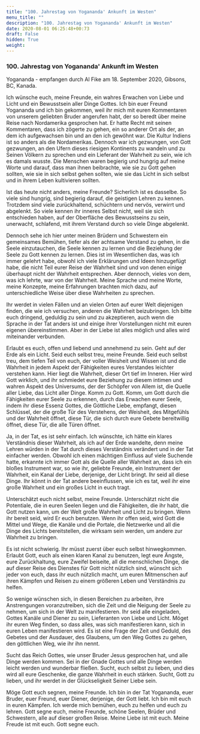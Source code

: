```yaml
---
title: "100. Jahrestag von Yogananda' Ankunft im Westen"
menu_title: ""
description: "100. Jahrestag von Yogananda' Ankunft im Westen"
date: 2020-08-01 06:25:48+00:73
draft: False
hidden: True
weight:
---
```

### 100. Jahrestag von Yogananda' Ankunft im Westen

Yogananda - empfangen durch Al Fike am 18. September 2020, Gibsons, BC, Kanada.

Ich wünsche euch, meine Freunde, ein wahres Erwachen von Liebe und Licht und ein Bewusstsein aller Dinge Gottes. Ich bin euer Freund Yogananda und ich bin gekommen, weil ihr mich mit euren Kommentaren von unserem geliebten Bruder angerufen habt, der so beredt über meine Reise nach Nordamerika gesprochen hat. Er hatte Recht mit seinen Kommentaren, dass ich zögerte zu gehen, ein so anderer Ort als der, an dem ich aufgewachsen bin und an den ich gewöhnt war. Die Kultur Indiens ist so anders als die Nordamerikas. Dennoch war ich gezwungen, von Gott gezwungen, an den Ufern dieses riesigen Kontinents zu wandeln und zu Seinen Völkern zu sprechen und ein Lieferant der Wahrheit zu sein, wie ich es damals wusste. Die Menschen waren begierig und hungrig auf meine Worte und darauf, dass man ihnen beibrachte, wie sie zu Gott gehen sollten, wie sie in sich selbst gehen sollten, wie sie das Licht in sich selbst und in ihrem Leben kultivieren sollten.

Ist das heute nicht anders, meine Freunde? Sicherlich ist es dasselbe. So viele sind hungrig, sind begierig darauf, die geistigen Lehren zu kennen. Trotzdem sind viele zurückhaltend, schüchtern und nervös, verwirrt und abgelenkt. So viele kennen ihr inneres Selbst nicht, weil sie sich entschieden haben, auf der Oberfläche des Bewusstseins zu sein, unerwacht, schlafend, mit ihrem Verstand durch so viele Dinge abgelenkt.

Dennoch sehe ich hier unter meinen Brüdern und Schwestern ein gemeinsames Bemühen, tiefer als der achtsame Verstand zu gehen, in die Seele einzutauchen, die Seele kennen zu lernen und die Beziehung der Seele zu Gott kennen zu lernen. Dies ist im Wesentlichen das, was ich immer gelehrt habe, obwohl ich viele Erklärungen und Ideen hinzugefügt habe, die nicht Teil eurer Reise der Wahrheit sind und von denen einige überhaupt nicht der Wahrheit entsprechen. Aber dennoch, vieles von dem, was ich lehrte, war von der Wahrheit. Meine Sprache und meine Worte, meine Konzepte, meine Erfahrungen brachten mich dazu, auf unterschiedliche Weise über diese Wahrheiten zu sprechen.

Ihr werdet in vielen Fällen und an vielen Orten auf eurer Welt diejenigen finden, die wie ich versuchen, anderen die Wahrheit beizubringen. Ich bitte euch dringend, geduldig zu sein und zu akzeptieren, auch wenn die Sprache in der Tat anders ist und einige ihrer Vorstellungen nicht mit euren eigenen übereinstimmen. Aber in der Liebe ist alles möglich und alles wird miteinander verbunden.

Erlaubt es euch, offen und liebend und annehmend zu sein. Geht auf der Erde als ein Licht. Seid euch selbst treu, meine Freunde. Seid euch selbst treu, dem tiefen Teil von euch, der voller Weisheit und Wissen ist und die Wahrheit in jedem Aspekt der Fähigkeiten eures Verstandes leichter verstehen kann. Hier liegt die Wahrheit, dieser Ort tief im Inneren. Hier wird Gott wirklich, und ihr schmiedet eure Beziehung zu diesem intimen und wahren Aspekt des Universums, der der Schöpfer von Allem ist, die Quelle aller Liebe, das Licht aller Dinge. Komm zu Gott. Komm, um Gott durch die Fähigkeiten eurer Seele zu erkennen, durch das Erwachen eurer Seele, indem ihr diese Essenz Gottes, die Göttliche Liebe, empfangt, diesen Schlüssel, der die große Tür des Verstehens, der Weisheit, des Mitgefühls und der Wahrheit öffnet, diese Tür, die sich durch eure Gebete bereitwillig öffnet, diese Tür, die alle Türen öffnet.

Ja, in der Tat, es ist sehr einfach. Ich wünschte, ich hätte ein klares Verständnis dieser Wahrheit, als ich auf der Erde wandelte, denn meine Lehren würden in der Tat durch dieses Verständnis verändert und in der Tat einfacher werden. Obwohl ich einen mächtigen Einfluss auf viele Suchende hatte, erkannte ich immer Gott als die Quelle aller Wahrheit an, dass ich ein bloßes Instrument war, so wie ihr, geliebte Freunde, ein Instrument der Wahrheit, ein Kanal der Liebe, derjenige, der Licht bringt. Ihr seid all diese Dinge. Ihr könnt in der Tat andere beeinflussen, wie ich es tat, weil ihr eine große Wahrheit und ein großes Licht in euch tragt.

Unterschätzt euch nicht selbst, meine Freunde. Unterschätzt nicht die Potentiale, die in euren Seelen liegen und die Fähigkeiten, die ihr habt, die Gott nutzen kann, um der Welt große Wahrheit und Licht zu bringen. Wenn ihr bereit seid, wird Er euch benutzen. Wenn ihr offen seid, wird Gott die Mittel und Wege, die Kanäle und die Portale, die Netzwerke und all die Dinge des Lichts bereitstellen, die wirksam sein werden, um andere zur Wahrheit zu bringen.

Es ist nicht schwierig. Ihr müsst zuerst über euch selbst hinwegkommen. Erlaubt Gott, euch als einen klaren Kanal zu benutzen, legt eure Ängste, eure Zurückhaltung, eure Zweifel beiseite, all die menschlichen Dinge, die auf dieser Reise des Dienstes für Gott nicht nützlich sind, wünscht sich jeder von euch, dass ihr euch nützlich macht, um euren Mitmenschen auf ihren Kämpfen und Reisen zu einem größeren Leben und Verständnis zu helfen.

So wenige wünschen sich, in diesen Bereichen zu arbeiten, ihre Anstrengungen voranzutreiben, sich die Zeit und die Neigung der Seele zu nehmen, um sich in der Welt zu manifestieren. Ihr seid alle eingeladen, Gottes Kanäle und Diener zu sein, Lieferanten von Liebe und Licht. Möget ihr euren Weg finden, so dass alles, was sich manifestieren kann, sich in euren Leben manifestieren wird. Es ist eine Frage der Zeit und Geduld, des Gebetes und der Ausdauer, des Glaubens, um den Weg Gottes zu gehen, den göttlichen Weg, wie ihr ihn nennt.

Sucht das Reich Gottes, wie unser Bruder Jesus gesprochen hat, und alle Dinge werden kommen. Sei in der Gnade Gottes und alle Dinge werden leicht werden und wunderbar fließen. Sucht, euch selbst zu lieben, und dies wird all eure Geschenke, die ganze Wahrheit in euch stärken. Sucht, Gott zu lieben, und ihr werdet in der Glückseligkeit Seiner Liebe sein.

Möge Gott euch segnen, meine Freunde. Ich bin in der Tat Yogananda, euer Bruder, euer Freund, euer Diener, derjenige, der Gott liebt. Ich bin mit euch in euren Kämpfen. Ich werde mich bemühen, euch zu helfen und euch zu lehren. Gott segne euch, meine Freunde, schöne Seelen, Brüder und Schwestern, alle auf dieser großen Reise. Meine Liebe ist mit euch. Meine Freude ist mit euch. Gott segne euch.
